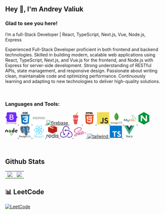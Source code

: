 ## Hey 👋, I'm Andrey Valiuk

### Glad to see you here!

I’m a full-Stack Developer | React, TypeScript, Next.js, Vue, Node.js, Express

Experienced Full-Stack Developer proficient in both frontend and backend technologies. Skilled in building modern, scalable web applications using React, TypeScript, Next.js, and Vue.js for the frontend, and Node.js with Express for server-side development. Strong understanding of RESTful APIs, state management, and responsive design. Passionate about writing clean, maintainable code and optimizing performance. Continuously learning and adapting to new technologies to deliver high-quality solutions.

<br/>

<h3 align="left">Languages and Tools:</h3>
<p align="left" background="red" > <a href="https://getbootstrap.com" target="_blank" rel="noreferrer"> <img src="https://raw.githubusercontent.com/devicons/devicon/master/icons/bootstrap/bootstrap-plain-wordmark.svg" alt="bootstrap" width="40" height="40"/> </a> <a href="https://www.w3schools.com/css/" target="_blank" rel="noreferrer"> <img src="https://raw.githubusercontent.com/devicons/devicon/master/icons/css3/css3-original-wordmark.svg" alt="css3" width="40" height="40"/> </a> <a href="https://expressjs.com" target="_blank" rel="noreferrer"> <img src="https://raw.githubusercontent.com/devicons/devicon/master/icons/express/express-original-wordmark.svg" alt="express" width="40" height="40"/> </a> <a href="https://firebase.google.com/" target="_blank" rel="noreferrer"> <img src="https://www.vectorlogo.zone/logos/firebase/firebase-icon.svg" alt="firebase" width="40" height="40"/> </a> <a href="https://gulpjs.com" target="_blank" rel="noreferrer"> <img src="https://raw.githubusercontent.com/devicons/devicon/master/icons/gulp/gulp-plain.svg" alt="gulp" width="40" height="40"/> </a> <a href="https://www.w3.org/html/" target="_blank" rel="noreferrer"> <img src="https://raw.githubusercontent.com/devicons/devicon/master/icons/html5/html5-original-wordmark.svg" alt="html5" width="40" height="40"/> </a> <a href="https://developer.mozilla.org/en-US/docs/Web/JavaScript" target="_blank" rel="noreferrer"> <img src="https://raw.githubusercontent.com/devicons/devicon/master/icons/javascript/javascript-original.svg" alt="javascript" width="40" height="40"/> </a> <a href="https://www.mongodb.com/" target="_blank" rel="noreferrer"> <img src="https://raw.githubusercontent.com/devicons/devicon/master/icons/mongodb/mongodb-original-wordmark.svg" alt="mongodb" width="40" height="40"/> </a> <a href="https://www.mysql.com/" target="_blank" rel="noreferrer"> <img src="https://raw.githubusercontent.com/devicons/devicon/master/icons/mysql/mysql-original-wordmark.svg" alt="mysql" width="40" height="40"/> </a> <a href="https://www.nginx.com" target="_blank" rel="noreferrer"> <img src="https://raw.githubusercontent.com/devicons/devicon/master/icons/nginx/nginx-original.svg" alt="nginx" width="40" height="40"/> </a> <a href="https://nodejs.org" target="_blank" rel="noreferrer"> <img src="https://raw.githubusercontent.com/devicons/devicon/master/icons/nodejs/nodejs-original-wordmark.svg" alt="nodejs" width="40" height="40"/> </a> <a href="https://www.postgresql.org" target="_blank" rel="noreferrer"> <img src="https://raw.githubusercontent.com/devicons/devicon/master/icons/postgresql/postgresql-original-wordmark.svg" alt="postgresql" width="40" height="40"/> </a> <a href="https://reactjs.org/" target="_blank" rel="noreferrer"> <img src="https://raw.githubusercontent.com/devicons/devicon/master/icons/react/react-original-wordmark.svg" alt="react" width="40" height="40"/> </a> <a href="https://redis.io" target="_blank" rel="noreferrer"> <img src="https://raw.githubusercontent.com/devicons/devicon/master/icons/redis/redis-original-wordmark.svg" alt="redis" width="40" height="40"/> </a> <a href="https://redux.js.org" target="_blank" rel="noreferrer"> <img src="https://raw.githubusercontent.com/devicons/devicon/master/icons/redux/redux-original.svg" alt="redux" width="40" height="40"/> </a> <a href="https://sass-lang.com" target="_blank" rel="noreferrer"> <img src="https://raw.githubusercontent.com/devicons/devicon/master/icons/sass/sass-original.svg" alt="sass" width="40" height="40"/> </a> <a href="https://tailwindcss.com/" target="_blank" rel="noreferrer"> <img src="https://www.vectorlogo.zone/logos/tailwindcss/tailwindcss-icon.svg" alt="tailwind" width="40" height="40"/> </a> <a href="https://www.typescriptlang.org/" target="_blank" rel="noreferrer"> <img src="https://raw.githubusercontent.com/devicons/devicon/master/icons/typescript/typescript-original.svg" alt="typescript" width="40" height="40"/> </a> <a href="https://vuejs.org/" target="_blank" rel="noreferrer"> <img src="https://raw.githubusercontent.com/devicons/devicon/master/icons/vuejs/vuejs-original-wordmark.svg" alt="vuejs" width="40" height="40"/> </a> </p>

<br/>

## Github Stats

<table><tr><td valign="top" width="50%">

<img src="https://github-readme-stats.vercel.app/api?username=Kamatochy04&show_icons=true&count_private=true&hide_border=true" align="left" style="width: 100%" />

</td><td valign="top" width="50%">

<img src="https://github-readme-stats.vercel.app/api/top-langs/?username=Kamatochy04&hide_border=true&layout=compact" align="left" style="width: 100%" />

</td></tr></table>

## 📊 LeetCode

[![LeetCode](https://leetcard.jacoblin.cool/Kamatochy04?theme=light)](https://leetcode.com/Kamatochy04/)

<!-- ## Projects

[![Социальная сеть ](https://github-readme-stats.vercel.app/api/pin/?username=Kamatochy04&repo=social-network)](https://github.com/Kamatochy04/social-network)
[![Социальная сеть ](https://github-readme-stats.vercel.app/api/pin/?username=Kamatochy04&repo=social-network)](https://github.com/Kamatochy04/social-network)
[![Социальная сеть ](https://github-readme-stats.vercel.app/api/pin/?username=Kamatochy04&repo=social-network)](https://github.com/Kamatochy04/social-network)
[![Социальная сеть ](https://github-readme-stats.vercel.app/api/pin/?username=Kamatochy04&repo=social-network)](https://github.com/Kamatochy04/social-network)
[![Социальная сеть ](https://github-readme-stats.vercel.app/api/pin/?username=Kamatochy04&repo=social-network)](https://github.com/Kamatochy04/social-network)
[![Социальная сеть ](https://github-readme-stats.vercel.app/api/pin/?username=Kamatochy04&repo=social-network)](https://github.com/Kamatochy04/social-network)
[![Социальная сеть ](https://github-readme-stats.vercel.app/api/pin/?username=Kamatochy04&repo=social-network)](https://github.com/Kamatochy04/social-network) -->
